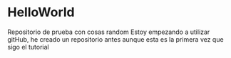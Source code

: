 # HelloWorld
Repositorio de prueba con cosas random
Estoy empezando a utilizar gitHub, he creado un repositorio antes aunque esta es la primera vez que sigo el tutorial
